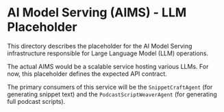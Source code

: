 # AI Model Serving (AIMS) - LLM Placeholder

This directory describes the placeholder for the AI Model Serving infrastructure responsible for Large Language Model (LLM) operations.

The actual AIMS would be a scalable service hosting various LLMs. For now, this placeholder defines the expected API contract.

The primary consumers of this service will be the `SnippetCraftAgent` (for generating snippet text) and the `PodcastScriptWeaverAgent` (for generating full podcast scripts).
